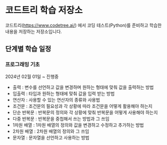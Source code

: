 # 코드트리 학습 저장소
코드트리(https://www.codetree.ai/) 에서 코딩 테스트(Python)를 준비하고 학습한 내용을 저장하는 저장소입니다.

## 단계별 학습 일정
### 프로그래밍 기초
2024년 02월 01일 ~ 진행중
- 출력 : 변수를 선언하고 값을 변경하며 원하는 형태에 맞춰 값을 출력하는 방법
- 입출력 : 타입과 원하는 형태에 맞춰 값을 입력 받는 방법
- 연산자 : 사용할 수 있는 연산자의 종류와 사용법
- 조건문 : 조건문의 필요성과 각 상황에 따라 조건문을 어떻게 활용해야 하는지
- 단순 반복문 : 반복문의 정의와 각 상황에 맞춰 반복문을 어떻게 사용해야 하는지
- 다중 반복문 : 반복문을 중첩해서 쓰는 방법과 그 쓰임
- 1차원 배열 : 1차원 배열의 정의와 값을 변경하고 수정하고 추가하는 방법
- 2차원 배열 : 2차원 배열의 정의와 그 쓰임
- 문자열 : 문자열을 선언하고 사용하는 방법

